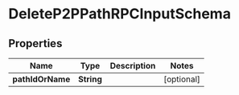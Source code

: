 
# DeleteP2PPathRPCInputSchema

## Properties
Name | Type | Description | Notes
------------ | ------------- | ------------- | -------------
**pathIdOrName** | **String** |  |  [optional]




